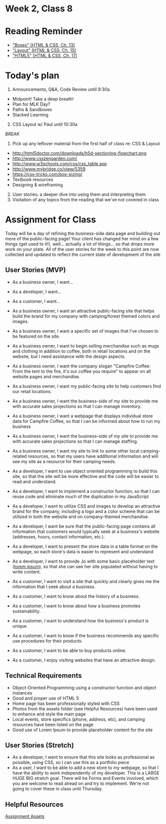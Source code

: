 # Week 2, Class 8

# Reading Reminder
* ["Boxes" (HTML & CSS, Ch. 13)]()
* ["Layout" (HTML & CSS, Ch. 15)]()
* ["HTML5" (HTML & CSS, Ch. 17)]()

# Today's plan
1. Announcements, Q&A, Code Review until 9:30a
  * Midpoint! Take a deep breath!
  * Plan for MLK Day?
  * Paths & Sandboxes
  * Stacked Learning
2. CSS Layout w/ Paul until 10:30a

*BREAK*

1. Pick up any leftover material from the first half of class re: CSS & Layout
* http://html5doctor.com/downloads/h5d-sectioning-flowchart.png
* http://www.csszengarden.com/
* http://www.w3schools.com/css/css_table.asp
* http://www.mybridge.co/view/5359
* https://css-tricks.com/box-sizing/
* Textbook resources
* Designing & wireframing
2. User stories: a deeper dive into using them and interpreting them
3. Visitation of any topics from the reading that we've not covered in class

# Assignment for Class
Today will be a day of refining the business-side data page and building out more of the public-facing page! Your client has changed her mind on a few things (get used to it!), well... actually a lot of things... so that drops more work on your plate. All of the user stories for the week to this point are now collected and updated to reflect the current state of development of the site

## User Stories (MVP)
* As a business owner, I want...
* As a developer, I want...
* As a customer, I want...


* As a business owner, I want an attractive public-facing site that helps build the brand for my company with camping/forest themed colors and images.
* As a business owner, I want a specific set of images that I've chosen to be featured on the site.
* As a business owner, I want to begin selling merchandise such as mugs and clothing in addition to coffee, both in retail locations and on the website, but I need assistance with the design aspects.
* As a business owner, I want the company slogan "Campfire Coffee: From the tent to the fire, it's our coffee you require" to appear on all website pages and merchandise.
* As a business owner, I want my public-facing site to help customers find our retail locations.
* As a business owner, I want the business-side of my site to provide me with accurate sales projections so that I can manage inventory.
* As a business owner, I want a webpage that displays individual store data for Campfire Coffee, so that I can be informed about how to run my business
* As a business owner, I want the business-side of my site to provide me with accurate sales projections so that I can manage staffing.
* As a business owner, I want my site to link to some other local camping-related resources, so that my users have additional information and will see my site as a resource for their camping needs.


* As a developer, I want to use object oriented programming to build this site, so that the site will be more effective and the code will be easier to read and understand.
* As a developer, I want to implement a constructor function, so that I can reuse code and eliminate much of the duplication in my JavaScript
* As a developer, I want to utilize CSS and images to develop an attractive brand for the company, including a logo and a color scheme that can be utilized in both the website and on company-themed merchandise.
* As a developer, I want be sure that the public-facing page contains all information that customers would typically seek at a business's website (addresses, hours, contact information, etc.).
* As a developer, I want to present the store data in a table format on the webpage, so each store's data is easier to represent and understand
* As a developer, I want to provide Jo with some basic placeholder text ([lorem ipsum](http://www.lipsum.com)), so that she can see her site populated without having to write content.


* As a customer, I want to visit a site that quickly and clearly gives me the information that I seek about a business.
* As a customer, I want to know about the history of a business.
* As a customer, I want to know about how a business promotes sustainability.
* As a customer, I want to understand how the business's product is unique.
* As a customer, I want to know if the business recommends any specific use procedures for their products.
* As a customer, I want to be able to buy products online.
* As a customer, I enjoy visiting websites that have an attractive design.


## Technical Requirements
* Object-Oriented Programming using a constructor function and object instances
* Good and proper use of HTML 5
* Home page has been professionally styled with CSS
* Photos from the assets folder (see Helpful Resources) have been used to enhance and style the main page
* Local events, store specifics (phone, address, etc), and camping resources have been listed on the page
* Good use of Lorem Ipsum to provide placeholder content for the site

## User Stories (Stretch)
* As a developer, I want to ensure that this site looks as professional as possible, using CSS, so I can use this as a portfolio piece
* As a user, I want to be able to add a new store to my webpage, so that I have the ability to work independently of my developer. This is a LARGE HUGE BIG stretch goal. There will be Forms and Events involved, which you are welcome to read ahead on and try to implement. We're not going to cover these in class until Thursday.

## Helpful Resources

[Assignment Assets](week-2/assets)

